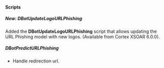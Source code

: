 
#### Scripts
##### New: DBotUpdateLogoURLPhishing
Added the **DBotUpdateLogoURLPhishing** script that allows updating the URL Phishing model with new logos. (Available from Cortex XSOAR 6.0.0).

##### DBotPredictURLPhishing
- Handle redirection url.
